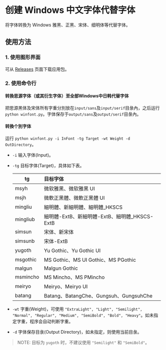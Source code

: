 # 创建 Windows 中文字体代替字体
将字体转換为 Windows 雅黑、正黑、宋体、细明体等代替字体。
## 使用方法

### 1. 使用图形界面
可从 [Releases](https://github.com/GuiWonder/toWinFonts/releases) 页面下载应用包。

### 2. 使用命令行

#### 转換思源字体（或其衍生字体）至全部Windows中日韩代替字体

把思源黑体及宋体所有字重分別放在`input/sans`及`input/serif`目彔內，之后运行 `python winfont.py`。字体保存于`output/sans`及`output/serif`目彔內。

#### 转換个別字体

运行 `python winfont.py -i InFont -tg Target -wt Weight -d OutDirectory`。
- `-i` 输入字体(Input)。
- `-tg` 目标字体(Target)，具体如下表。

  | tg | 目标字体 |
  | ---- | :---- |
  | msyh   | 微软雅黑、微软雅黑 UI |
  | msjh   | 微軟正黑體、微軟正黑體 UI |
  | mingliu | 細明體、新細明體、細明體_HKSCS |
  | mingliub | 細明體-ExtB、新細明體-ExtB、細明體_HKSCS-ExtB |
  | simsun  | 宋体、新宋体 |
  | simsunb  | 宋体-ExtB |
  | yugoth  | Yu Gothic、Yu Gothic UI |
  | msgothic | MS Gothic、MS UI Gothic、MS PGothic |
  | malgun  | Malgun Gothic |
  | msmincho | MS Mincho、MS PMincho |
  | meiryo  | Meiryo、Meiryo UI |
  | batang  | Batang、BatangChe、Gungsuh、GungsuhChe |
- `-wt` 字重(Weight)，可使用 `"ExtraLight", "Light", "Semilight", "Normal", "Regular", "Medium", "SemiBold", "Bold", "Heavy"`。如未指定字重，程序会自动判断字重。
- `-d` 字体保存目彔(Output Directory)，如未指定，则使用当前目彔。

> NOTE: 目标为 `yugoth` 时，不建议使用 `"Semilight"` 和 `"SemiBold"`。
